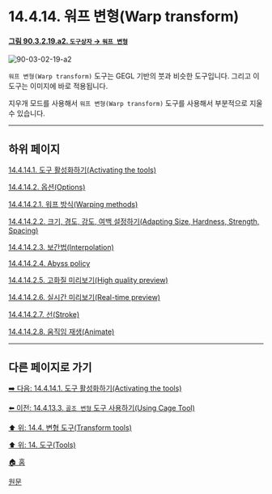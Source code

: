# 14.4.14. 워프 변형(Warp transform)

<a id="90-03-02-19-a2"></a>

#### [그림 90.3.2.19.a2. `도구상자` → `워프 변형`](./90-03-02-19-warp_transform.md#90-03-02-19-a2)
![90-03-02-19-a2](https://github.com/wonder13662/gimp/assets/15767104/ac4bcc92-9d42-4f01-b72f-b18c6fc9fb57)

`워프 변형(Warp transform)` 도구는 GEGL 기반의 붓과 비슷한 도구입니다. 그리고 이 도구는 이미지에 바로 적용됩니다.

지우개 모드를 사용해서 `워프 변형(Warp transform)` 도구를 사용해서 부분적으로 지울 수 있습니다.

***

## 하위 페이지

[14.4.14.1. 도구 활성화하기(Activating the tools)](./14-04-14-01-activating_the_tool.md)

[14.4.14.2. 옵션(Options)](./14-04-14-02-00-options.md)

[14.4.14.2.1. 워프 방식(Warping methods)](./14-04-14-02-01-warping_methods.md)

[14.4.14.2.2. 크기, 경도, 강도, 여백 설정하기(Adapting Size, Hardness, Strength, Spacing)](./14-04-14-02-02-adapting.md)

[14.4.14.2.3. 보간법(Interpolation)](./14-04-14-02-03-interpolation.md)

[14.4.14.2.4. Abyss policy](./14-04-14-02-04-abyss_policy.md)

[14.4.14.2.5. 고화질 미리보기(High quality preview)](./14-04-14-02-05-high_quality_preview.md)

[14.4.14.2.6. 실시간 미리보기(Real-time preview)](./14-04-14-02-06-real_time_preview.md)

[14.4.14.2.7. 선(Stroke)](./14-04-14-02-07-stroke.md)

[14.4.14.2.8. 움직임 재생(Animate)](./14-04-14-02-08-animate.md)

***

## 다른 페이지로 가기

[➡️ 다음: 14.4.14.1. 도구 활성화하기(Activating the tools)](./14-04-14-01-activating_the_tool.md)

[⬅️ 이전: 14.4.13.3. `골조 변형` 도구 사용하기(Using Cage Tool)](./14-04-13-03-using_cage_tool.md)

[⬆️ 위: 14.4. 변형 도구(Transform tools)](./14-04-00-transform-tools.md)

[⬆️ 위: 14. 도구(Tools)](./14-00-tools.md)

[🏠 홈](./00-home.md)

[원문](https://docs.gimp.org/2.10/ko/gimp-tool-warp.html)